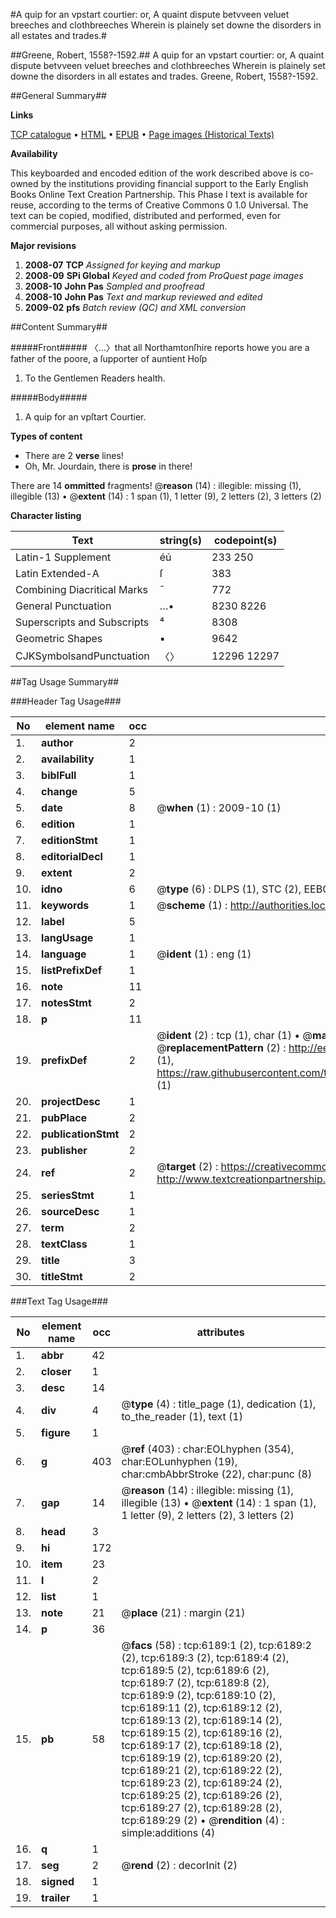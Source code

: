 #A quip for an vpstart courtier: or, A quaint dispute betvveen veluet breeches and clothbreeches Wherein is plainely set downe the disorders in all estates and trades.#

##Greene, Robert, 1558?-1592.##
A quip for an vpstart courtier: or, A quaint dispute betvveen veluet breeches and clothbreeches Wherein is plainely set downe the disorders in all estates and trades.
Greene, Robert, 1558?-1592.

##General Summary##

**Links**

[TCP catalogue](http://www.ota.ox.ac.uk/tcp/)  • 
[HTML](http://tei.it.ox.ac.uk/tcp/Texts-HTML/free/A02/A02159.html)  • 
[EPUB](http://tei.it.ox.ac.uk/tcp/Texts-EPUB/free/A02/A02159.epub) • 
[Page images (Historical Texts)](https://data.historicaltexts.jisc.ac.uk/view?pubId=eebo-99841595e&pageId=eebo-99841595e-6189-1)

**Availability**

This keyboarded and encoded edition of the
	       work described above is co-owned by the institutions
	       providing financial support to the Early English Books
	       Online Text Creation Partnership. This Phase I text is
	       available for reuse, according to the terms of Creative
	       Commons 0 1.0 Universal. The text can be copied,
	       modified, distributed and performed, even for
	       commercial purposes, all without asking permission.

**Major revisions**

1. __2008-07__ __TCP__ *Assigned for keying and markup*
1. __2008-09__ __SPi Global__ *Keyed and coded from ProQuest page images*
1. __2008-10__ __John Pas__ *Sampled and proofread*
1. __2008-10__ __John Pas__ *Text and markup reviewed and edited*
1. __2009-02__ __pfs__ *Batch review (QC) and XML conversion*

##Content Summary##

#####Front#####
〈…〉that all Northamtonſhire reports howe you are a father of the poore, a ſupporter of auntient Hoſp
1. To the Gentlemen Readers health.

#####Body#####

1. A quip for an vpſtart Courtier.

**Types of content**

  * There are 2 **verse** lines!
  * Oh, Mr. Jourdain, there is **prose** in there!

There are 14 **ommitted** fragments! 
 @__reason__ (14) : illegible: missing (1), illegible (13)  •  @__extent__ (14) : 1 span (1), 1 letter (9), 2 letters (2), 3 letters (2)

**Character listing**


|Text|string(s)|codepoint(s)|
|---|---|---|
|Latin-1 Supplement|éú|233 250|
|Latin Extended-A|ſ|383|
|Combining             Diacritical Marks|̄|772|
|General Punctuation|…•|8230 8226|
|Superscripts             and Subscripts|⁴|8308|
|Geometric Shapes|▪|9642|
|CJKSymbolsandPunctuation|〈〉|12296 12297|

##Tag Usage Summary##

###Header Tag Usage###

|No|element name|occ|attributes|
|---|---|---|---|
|1.|__author__|2||
|2.|__availability__|1||
|3.|__biblFull__|1||
|4.|__change__|5||
|5.|__date__|8| @__when__ (1) : 2009-10 (1)|
|6.|__edition__|1||
|7.|__editionStmt__|1||
|8.|__editorialDecl__|1||
|9.|__extent__|2||
|10.|__idno__|6| @__type__ (6) : DLPS (1), STC (2), EEBO-CITATION (1), PROQUEST (1), VID (1)|
|11.|__keywords__|1| @__scheme__ (1) : http://authorities.loc.gov/ (1)|
|12.|__label__|5||
|13.|__langUsage__|1||
|14.|__language__|1| @__ident__ (1) : eng (1)|
|15.|__listPrefixDef__|1||
|16.|__note__|11||
|17.|__notesStmt__|2||
|18.|__p__|11||
|19.|__prefixDef__|2| @__ident__ (2) : tcp (1), char (1)  •  @__matchPattern__ (2) : ([0-9\-]+):([0-9IVX]+) (1), (.+) (1)  •  @__replacementPattern__ (2) : http://eebo.chadwyck.com/downloadtiff?vid=$1&page=$2 (1), https://raw.githubusercontent.com/textcreationpartnership/Texts/master/tcpchars.xml#$1 (1)|
|20.|__projectDesc__|1||
|21.|__pubPlace__|2||
|22.|__publicationStmt__|2||
|23.|__publisher__|2||
|24.|__ref__|2| @__target__ (2) : https://creativecommons.org/publicdomain/zero/1.0/ (1), http://www.textcreationpartnership.org/docs/. (1)|
|25.|__seriesStmt__|1||
|26.|__sourceDesc__|1||
|27.|__term__|2||
|28.|__textClass__|1||
|29.|__title__|3||
|30.|__titleStmt__|2||


###Text Tag Usage###

|No|element name|occ|attributes|
|---|---|---|---|
|1.|__abbr__|42||
|2.|__closer__|1||
|3.|__desc__|14||
|4.|__div__|4| @__type__ (4) : title_page (1), dedication (1), to_the_reader (1), text (1)|
|5.|__figure__|1||
|6.|__g__|403| @__ref__ (403) : char:EOLhyphen (354), char:EOLunhyphen (19), char:cmbAbbrStroke (22), char:punc (8)|
|7.|__gap__|14| @__reason__ (14) : illegible: missing (1), illegible (13)  •  @__extent__ (14) : 1 span (1), 1 letter (9), 2 letters (2), 3 letters (2)|
|8.|__head__|3||
|9.|__hi__|172||
|10.|__item__|23||
|11.|__l__|2||
|12.|__list__|1||
|13.|__note__|21| @__place__ (21) : margin (21)|
|14.|__p__|36||
|15.|__pb__|58| @__facs__ (58) : tcp:6189:1 (2), tcp:6189:2 (2), tcp:6189:3 (2), tcp:6189:4 (2), tcp:6189:5 (2), tcp:6189:6 (2), tcp:6189:7 (2), tcp:6189:8 (2), tcp:6189:9 (2), tcp:6189:10 (2), tcp:6189:11 (2), tcp:6189:12 (2), tcp:6189:13 (2), tcp:6189:14 (2), tcp:6189:15 (2), tcp:6189:16 (2), tcp:6189:17 (2), tcp:6189:18 (2), tcp:6189:19 (2), tcp:6189:20 (2), tcp:6189:21 (2), tcp:6189:22 (2), tcp:6189:23 (2), tcp:6189:24 (2), tcp:6189:25 (2), tcp:6189:26 (2), tcp:6189:27 (2), tcp:6189:28 (2), tcp:6189:29 (2)  •  @__rendition__ (4) : simple:additions (4)|
|16.|__q__|1||
|17.|__seg__|2| @__rend__ (2) : decorInit (2)|
|18.|__signed__|1||
|19.|__trailer__|1||
